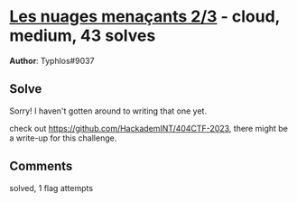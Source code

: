 [Les nuages menaçants 2/3](challenge_files/README.md) - cloud, medium, 43 solves
===

**Author**: Typhlos#9037    

## Solve

Sorry! I haven't gotten around to writing that one yet.

check out https://github.com/HackademINT/404CTF-2023, there might be a write-up for this challenge.

## Comments

solved, 1 flag attempts